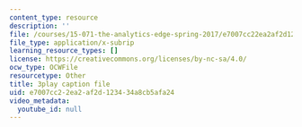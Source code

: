 ```yaml
---
content_type: resource
description: ''
file: /courses/15-071-the-analytics-edge-spring-2017/e7007cc22ea2af2d123434a8cb5afa24_RmUVz9jEnzg.srt
file_type: application/x-subrip
learning_resource_types: []
license: https://creativecommons.org/licenses/by-nc-sa/4.0/
ocw_type: OCWFile
resourcetype: Other
title: 3play caption file
uid: e7007cc2-2ea2-af2d-1234-34a8cb5afa24
video_metadata:
  youtube_id: null
---
```

